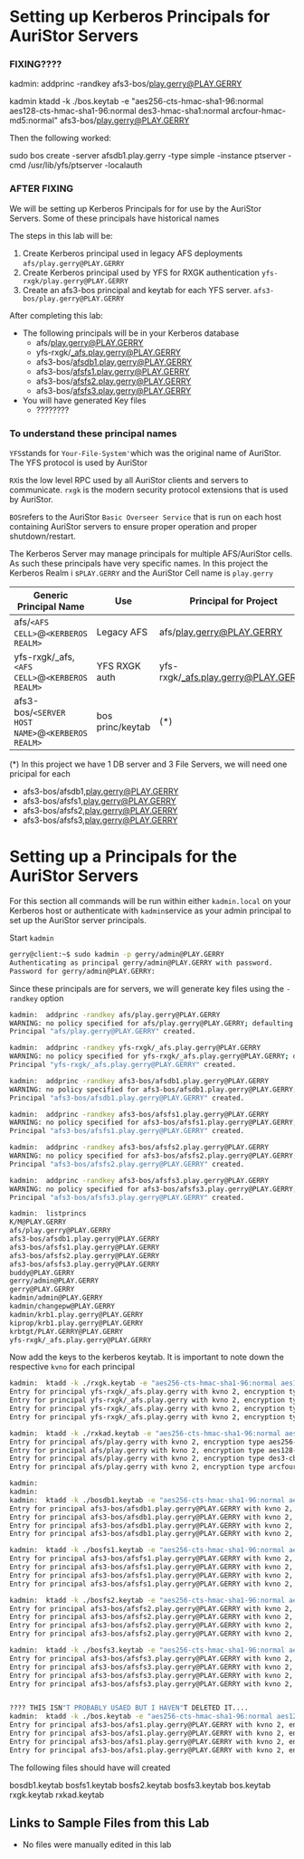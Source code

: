 # Setting up Kerberos Principals for AuriStor Servers

### FIXING????

kadmin: addprinc -randkey afs3-bos/play.gerry@PLAY.GERRY

kadmin ktadd -k ./bos.keytab -e "aes256-cts-hmac-sha1-96:normal aes128-cts-hmac-sha1-96:normal des3-hmac-sha1:normal arcfour-hmac-md5:normal" afs3-bos/play.gerry@PLAY.GERRY

Then the following worked:

sudo bos create -server afsdb1.play.gerry -type simple -instance ptserver -cmd /usr/lib/yfs/ptserver -localauth


### AFTER FIXING

We will be setting up Kerberos Principals for for use by the AuriStor Servers.  Some of these principals have historical names

The steps in this lab will be:

1. Create Kerberos principal used in legacy AFS deployments `afs/play.gerry@PLAY.GERRY`
2.  Create Kerberos principal used by YFS for RXGK authentication `yfs-rxgk/play.gerry@PLAY.GERRY`
3. Create an afs3-bos principal and keytab for each YFS server.  `afs3-bos/play.gerry@PLAY.GERRY`

After completing this lab:

* The following principals will be in your Kerberos database
	* afs/play.gerry@PLAY.GERRY
	* yfs-rxgk/_afs.play.gerry@PLAY.GERRY
	* afs3-bos/afsdb1.play.gerry@PLAY.GERRY
	* afs3-bos/afsfs1.play.gerry@PLAY.GERRY
 	* afs3-bos/afsfs2.play.gerry@PLAY.GERRY
	* afs3-bos/afsfs3.play.gerry@PLAY.GERRY
* You will have generated Key files
	* ????????

###  To understand these principal names
`YFS`stands for `Your-File-System'`which was the original name of AuriStor. The YFS protocol is used by AuriStor

`RX`is the low level RPC used by all AuriStor clients and servers to communicate.  `rxgk` is the  modern security protocol extensions that is used by AuriStor.

`BOS`refers to the AuriStor `Basic Overseer Service` that is run on each host containing AuriStor servers to ensure proper operation and proper shutdown/restart.  

The Kerberos Server may manage principals for multiple AFS/AuriStor cells.  As such these principals have very specific names. In this project the Kerberos Realm i s`PLAY.GERRY` and the AuriStor Cell name is `play.gerry`


Generic Principal Name |	Use	|	Principal for Project|
| --- | --- | ---------------- | 
| afs/`<AFS CELL>`@`<KERBEROS REALM>`	|	Legacy AFS	|	afs/play.gerry@PLAY.GERRY |
| yfs-rxgk/_afs,`<AFS CELL>`@`<KERBEROS REALM>`	|	YFS RXGK auth	|	yfs-rxgk/_afs.play.gerry@PLAY.GERRY |
| afs3-bos/`<SERVER HOST NAME>`@`<KERBEROS REALM>`	|	bos princ/keytab	|	(*)

(*) In this project we have 1 DB server and 3 File Servers, we will need one pricipal for each
* afs3-bos/afsdb1,play.gerry@PLAY.GERRY 
* afs3-bos/afsfs1,play.gerry@PLAY.GERRY 
* afs3-bos/afsfs2,play.gerry@PLAY.GERRY 
* afs3-bos/afsfs3,play.gerry@PLAY.GERRY 




# Setting up a Principals for the AuriStor Servers

For this section all commands will be run within either `kadmin.local` on your Kerberos host or authenticate with `kadmin`service as your admin principal to set up the AuriStor server principals. 

Start `kadmin`

``` bash
gerry@client:~$ sudo kadmin -p gerry/admin@PLAY.GERRY
Authenticating as principal gerry/admin@PLAY.GERRY with password.
Password for gerry/admin@PLAY.GERRY:
```
Since these principals are for servers, we will generate key files using the `-randkey` option


``` bash
kadmin:  addprinc -randkey afs/play.gerry@PLAY.GERRY
WARNING: no policy specified for afs/play.gerry@PLAY.GERRY; defaulting to no policy
Principal "afs/play.gerry@PLAY.GERRY" created.

kadmin:  addprinc -randkey yfs-rxgk/_afs.play.gerry@PLAY.GERRY
WARNING: no policy specified for yfs-rxgk/_afs.play.gerry@PLAY.GERRY; defaulting to no policy
Principal "yfs-rxgk/_afs.play.gerry@PLAY.GERRY" created.

kadmin:  addprinc -randkey afs3-bos/afsdb1.play.gerry@PLAY.GERRY
WARNING: no policy specified for afs3-bos/afsdb1.play.gerry@PLAY.GERRY; defaulting to no policy
Principal "afs3-bos/afsdb1.play.gerry@PLAY.GERRY" created.

kadmin:  addprinc -randkey afs3-bos/afsfs1.play.gerry@PLAY.GERRY
WARNING: no policy specified for afs3-bos/afsfs1.play.gerry@PLAY.GERRY; defaulting to no policy
Principal "afs3-bos/afsfs1.play.gerry@PLAY.GERRY" created.

kadmin:  addprinc -randkey afs3-bos/afsfs2.play.gerry@PLAY.GERRY
WARNING: no policy specified for afs3-bos/afsfs2.play.gerry@PLAY.GERRY; defaulting to no policy
Principal "afs3-bos/afsfs2.play.gerry@PLAY.GERRY" created.

kadmin:  addprinc -randkey afs3-bos/afsfs3.play.gerry@PLAY.GERRY
WARNING: no policy specified for afs3-bos/afsfs3.play.gerry@PLAY.GERRY; defaulting to no policy
Principal "afs3-bos/afsfs3.play.gerry@PLAY.GERRY" created.

kadmin:  listprincs
K/M@PLAY.GERRY
afs/play.gerry@PLAY.GERRY
afs3-bos/afsdb1.play.gerry@PLAY.GERRY
afs3-bos/afsfs1.play.gerry@PLAY.GERRY
afs3-bos/afsfs2.play.gerry@PLAY.GERRY
afs3-bos/afsfs3.play.gerry@PLAY.GERRY
buddy@PLAY.GERRY
gerry/admin@PLAY.GERRY
gerry@PLAY.GERRY
kadmin/admin@PLAY.GERRY
kadmin/changepw@PLAY.GERRY
kadmin/krb1.play.gerry@PLAY.GERRY
kiprop/krb1.play.gerry@PLAY.GERRY
krbtgt/PLAY.GERRY@PLAY.GERRY
yfs-rxgk/_afs.play.gerry@PLAY.GERRY
```

Now add the keys to the kerberos keytab.   It is important to note down the respective	`kvno`  for each principal

``` bash
kadmin:  ktadd -k ./rxgk.keytab -e "aes256-cts-hmac-sha1-96:normal aes128-cts-hmac-sha1-96:normal des3-hmac-sha1:normal arcfour-hmac-md5:normal" yfs-rxgk/_afs.play.gerry
Entry for principal yfs-rxgk/_afs.play.gerry with kvno 2, encryption type aes256-cts-hmac-sha1-96 added to keytab WRFILE:./rxgk.keytab                                                               .
Entry for principal yfs-rxgk/_afs.play.gerry with kvno 2, encryption type aes128-cts-hmac-sha1-96 added to keytab WRFILE:./rxgk.keytab                                                               .
Entry for principal yfs-rxgk/_afs.play.gerry with kvno 2, encryption type des3-cbc-sha1 added to keytab WRFILE:./rxgk.keytab.
Entry for principal yfs-rxgk/_afs.play.gerry with kvno 2, encryption type arcfour-hmac added to keytab WRFILE:./rxgk.keytab.

kadmin:  ktadd -k ./rxkad.keytab -e "aes256-cts-hmac-sha1-96:normal aes128-cts-hmac-sha1-96:normal des3-hmac-sha1:normal arcfour-hmac-md5:normal" afs/play.gerry
Entry for principal afs/play.gerry with kvno 2, encryption type aes256-cts-hmac-sha1-96 added to keytab WRFILE:./rxkad.keytab.
Entry for principal afs/play.gerry with kvno 2, encryption type aes128-cts-hmac-sha1-96 added to keytab WRFILE:./rxkad.keytab.
Entry for principal afs/play.gerry with kvno 2, encryption type des3-cbc-sha1 added to keytab WRFILE:./rxkad.keytab.
Entry for principal afs/play.gerry with kvno 2, encryption type arcfour-hmac added to keytab WRFILE:./rxkad.keytab.

kadmin:
kadmin:
kadmin:  ktadd -k ./bosdb1.keytab -e "aes256-cts-hmac-sha1-96:normal aes128-cts-hmac-sha1-96:normal des3-hmac-sha1:normal arcfour-hmac-md5:normal" afs3-bos/afsdb1.play.gerry@PLAY.GERRY
Entry for principal afs3-bos/afsdb1.play.gerry@PLAY.GERRY with kvno 2, encryption type aes256-cts-hmac-sha1-96 added to keytab WRFILE:./bosdb1.keytab.
Entry for principal afs3-bos/afsdb1.play.gerry@PLAY.GERRY with kvno 2, encryption type aes128-cts-hmac-sha1-96 added to keytab WRFILE:./bosdb1.keytab.
Entry for principal afs3-bos/afsdb1.play.gerry@PLAY.GERRY with kvno 2, encryption type des3-cbc-sha1 added to keytab WRFILE:./bosdb1.keytab.
Entry for principal afs3-bos/afsdb1.play.gerry@PLAY.GERRY with kvno 2, encryption type arcfour-hmac added to keytab WRFILE:./bosdb1.keytab.

kadmin:  ktadd -k ./bosfs1.keytab -e "aes256-cts-hmac-sha1-96:normal aes128-cts-hmac-sha1-96:normal des3-hmac-sha1:normal arcfour-hmac-md5:normal" afs3-bos/afsfs1.play.gerry@PLAY.GERRY
Entry for principal afs3-bos/afsfs1.play.gerry@PLAY.GERRY with kvno 2, encryption type aes256-cts-hmac-sha1-96 added to keytab WRFILE:./bosfs1.keytab.
Entry for principal afs3-bos/afsfs1.play.gerry@PLAY.GERRY with kvno 2, encryption type aes128-cts-hmac-sha1-96 added to keytab WRFILE:./bosfs1.keytab.
Entry for principal afs3-bos/afsfs1.play.gerry@PLAY.GERRY with kvno 2, encryption type des3-cbc-sha1 added to keytab WRFILE:./bosfs1.keytab.
Entry for principal afs3-bos/afsfs1.play.gerry@PLAY.GERRY with kvno 2, encryption type arcfour-hmac added to keytab WRFILE:./bosfs1.keytab.

kadmin:  ktadd -k ./bosfs2.keytab -e "aes256-cts-hmac-sha1-96:normal aes128-cts-hmac-sha1-96:normal des3-hmac-sha1:normal arcfour-hmac-md5:normal" afs3-bos/afsfs2.play.gerry@PLAY.GERRY
Entry for principal afs3-bos/afsfs2.play.gerry@PLAY.GERRY with kvno 2, encryption type aes256-cts-hmac-sha1-96 added to keytab WRFILE:./bosfs2.keytab.
Entry for principal afs3-bos/afsfs2.play.gerry@PLAY.GERRY with kvno 2, encryption type aes128-cts-hmac-sha1-96 added to keytab WRFILE:./bosfs2.keytab.
Entry for principal afs3-bos/afsfs2.play.gerry@PLAY.GERRY with kvno 2, encryption type des3-cbc-sha1 added to keytab WRFILE:./bosfs2.keytab.
Entry for principal afs3-bos/afsfs2.play.gerry@PLAY.GERRY with kvno 2, encryption type arcfour-hmac added to keytab WRFILE:./bosfs2.keytab.

kadmin:  ktadd -k ./bosfs3.keytab -e "aes256-cts-hmac-sha1-96:normal aes128-cts-hmac-sha1-96:normal des3-hmac-sha1:normal arcfour-hmac-md5:normal" afs3-bos/afsfs3.play.gerry@PLAY.GERRY
Entry for principal afs3-bos/afsfs3.play.gerry@PLAY.GERRY with kvno 2, encryption type aes256-cts-hmac-sha1-96 added to keytab WRFILE:./bosfs3.keytab.
Entry for principal afs3-bos/afsfs3.play.gerry@PLAY.GERRY with kvno 2, encryption type aes128-cts-hmac-sha1-96 added to keytab WRFILE:./bosfs3.keytab.
Entry for principal afs3-bos/afsfs3.play.gerry@PLAY.GERRY with kvno 2, encryption type des3-cbc-sha1 added to keytab WRFILE:./bosfs3.keytab.
Entry for principal afs3-bos/afsfs3.play.gerry@PLAY.GERRY with kvno 2, encryption type arcfour-hmac added to keytab WRFILE:./bosfs3.keytab.


???? THIS ISN"T PROBABLY USAED BUT I HAVEN"T DELETED IT.... 
kadmin:  ktadd -k ./bos.keytab -e "aes256-cts-hmac-sha1-96:normal aes128-cts-hmac-sha1-96:normal des3-hmac-sha1:normal arcfour-hmac-md5:normal" afs3-bos/afsdb1.play.gerry@PLAY.GERRY
Entry for principal afs3-bos/afs1.play.gerry@PLAY.GERRY with kvno 2, encryption type aes256-cts-hmac-sha1-96 added to keytab WRFILE:./bos.keytab.
Entry for principal afs3-bos/afs1.play.gerry@PLAY.GERRY with kvno 2, encryption type aes128-cts-hmac-sha1-96 added to keytab WRFILE:./bos.keytab.
Entry for principal afs3-bos/afs1.play.gerry@PLAY.GERRY with kvno 2, encryption type des3-cbc-sha1 added to keytab WRFILE:./bos.keytab                                                               .
Entry for principal afs3-bos/afs1.play.gerry@PLAY.GERRY with kvno 2, encryption type arcfour-hmac added to keytab WRFILE:./bos.keytab.

```

The following files should have will created

bosdb1.keytab  bosfs1.keytab  bosfs2.keytab  bosfs3.keytab  bos.keytab  rxgk.keytab  rxkad.keytab


## Links to Sample Files from this Lab

* No files were manually edited in this lab
<!--stackedit_data:
eyJoaXN0b3J5IjpbLTE0NzAyMDIzNjBdfQ==
-->